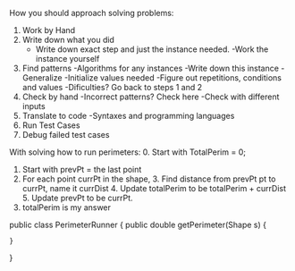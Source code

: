 How you should approach solving problems:
1) Work by Hand
2) Write down what you did 
    - Write down exact step and just the instance needed. 
            -Work the instance yourself
3) Find patterns
    -Algorithms for any instances
        -Write down this instance
        -Generalize
        -Initialize values needed
    -Figure out repetitions, conditions and values
    -Dificulties? Go back to steps 1 and 2
4) Check by hand
    -Incorrect patterns? Check here
    -Check with different inputs
5) Translate to code
    -Syntaxes and programming languages
6) Run Test Cases
7) Debug failed test cases

With solving how to run perimeters: 
0. Start with TotalPerim = 0;
1. Start with prevPt = the last point
2. For each point currPt in the shape,
    3. Find distance from prevPt pt to currPt, name it currDist
    4. Update totalPerim to be totalPerim + currDist
    5. Update prevPt to be currPt. 
6. totalPerim is my answer

public class PerimeterRunner {
    public double getPerimeter(Shape s) {
        
    }
}